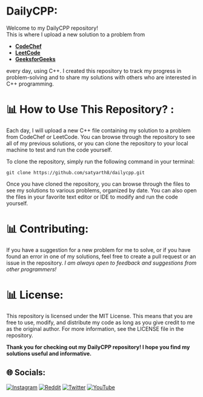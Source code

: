 #  **DailyCPP**:
Welcome to my DailyCPP repository!<br> This is where I upload a new solution to a problem from 
- [**CodeChef**](https://www.codechef.com/users/satyarth_7) 
- [**LeetCode**](https://leetcode.com/satyarthaprakash7168/)
- [**GeeksforGeeks**](https://auth.geeksforgeeks.org/user/satyarth8)

every day, using C++. I created this repository to track my progress in problem-solving and to share my solutions with others who are interested in C++ programming.

# 📊 How to Use This Repository? :
Each day, I will upload a new C++ file containing my solution to a problem from CodeChef or LeetCode. You can browse through the repository to see all of my previous solutions, or you can clone the repository to your local machine to test and run the code yourself.

To clone the repository, simply run the following command in your terminal:

```
git clone https://github.com/satyarth8/dailycpp.git
```

Once you have cloned the repository, you can browse through the files to see my solutions to various problems, organized by date. You can also open the files in your favorite text editor or IDE to modify and run the code yourself.

# 📊 Contributing:
If you have a suggestion for a new problem for me to solve, or if you have found an error in one of my solutions, feel free to create a pull request or an issue in the repository. 
*I am always open to feedback and suggestions from other programmers!*
# 📊 License:
This repository is licensed under the MIT License. This means that you are free to use, modify, and distribute my code as long as you give credit to me as the original author. For more information, see the LICENSE file in the repository.

**Thank you for checking out my DailyCPP repository! I hope you find my solutions useful and informative.**
## 🌐 Socials:
[![Instagram](https://img.shields.io/badge/Instagram-%23E4405F.svg?logo=Instagram&logoColor=white)](https://instagram.com/satya_8s) [![Reddit](https://img.shields.io/badge/Reddit-%23FF4500.svg?logo=Reddit&logoColor=white)](https://reddit.com/user/Low_Weather_446) [![Twitter](https://img.shields.io/badge/Twitter-%231DA1F2.svg?logo=Twitter&logoColor=white)](https://twitter.com/satyarth08) [![YouTube](https://img.shields.io/badge/YouTube-%23FF0000.svg?logo=YouTube&logoColor=white)](https://youtube.com/@SatyarthPrakash) 


